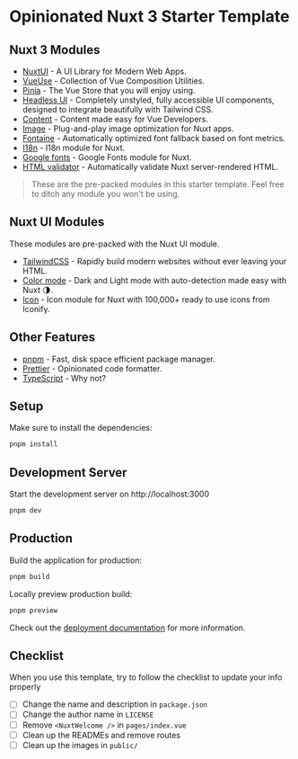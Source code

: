 # Opinionated Nuxt 3 Starter Template

## Nuxt 3 Modules

- [NuxtUI](https://ui.nuxt.com) - A UI Library for Modern Web Apps.
- [VueUse](https://vueuse.org) - Collection of Vue Composition Utilities.
- [Pinia](https://pinia.vuejs.org) - The Vue Store that you will enjoy using.
- [Headless UI](https://headlessui.com) - Completely unstyled, fully accessible UI components, designed to integrate beautifully with Tailwind CSS.
- [Content](https://content.nuxtjs.org) - Content made easy for Vue Developers.
- [Image](https://v1.image.nuxtjs.org) - Plug-and-play image optimization for Nuxt apps.
- [Fontaine](https://nuxt.com/modules/fontaine) - Automatically optimized font fallback based on font metrics.
- [I18n](https://v8.i18n.nuxtjs.org) - I18n module for Nuxt.
- [Google fonts](https://google-fonts.nuxtjs.org) - Google Fonts module for Nuxt.
- [HTML validator](https://html-validator.nuxtjs.org) - Automatically validate Nuxt server-rendered HTML.

> These are the pre-packed modules in this starter template. Feel free to ditch any module you won't be using.

## Nuxt UI Modules

These modules are pre-packed with the Nuxt UI module.

- [TailwindCSS](https://tailwindcss.com/) - Rapidly build modern websites without ever leaving your HTML.
- [Color mode](https://color-mode.nuxtjs.org) - Dark and Light mode with auto-detection made easy with Nuxt 🌗.
- [Icon](https://nuxt.com/modules/icon) - Icon module for Nuxt with 100,000+ ready to use icons from Iconify.

## Other Features

- [pnpm](https://pnpm.io/) - Fast, disk space efficient package manager.
- [Prettier](https://prettier.io/) - Opinionated code formatter.
- [TypeScript](https://www.typescriptlang.org/) - Why not?

## Setup

Make sure to install the dependencies:

```bash
pnpm install
```

## Development Server

Start the development server on http://localhost:3000

```bash
pnpm dev
```

## Production

Build the application for production:

```bash
pnpm build
```

Locally preview production build:

```bash
pnpm preview
```

Check out the [deployment documentation](https://nuxt.com/docs/getting-started/deployment) for more information.

## Checklist

When you use this template, try to follow the checklist to update your info properly

- [ ] Change the name and description in `package.json`
- [ ] Change the author name in `LICENSE`
- [ ] Remove `<NuxtWelcome />` in `pages/index.vue`
- [ ] Clean up the READMEs and remove routes
- [ ] Clean up the images in `public/`
